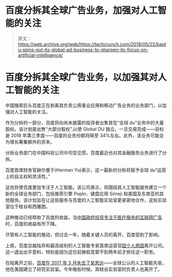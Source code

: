 # 百度分拆其全球广告业务，加强对人工智能的关注 

> 原文：<https://web.archive.org/web/https://techcrunch.com/2018/05/22/baidu-spins-out-its-global-ad-business-to-sharpen-its-focus-on-artificial-intelligence/>

# 百度分拆其全球广告业务，以加强其对人工智能的关注

中国搜索巨头百度正在剥离其负责公用事业应用和移动广告业务的业务部门，以加强对人工智能的关注。

作为分拆的一部分，百度将向尚未披露的投资者出售其在“全球 du”业务中的大量股权。该计划是出售“大部分股权”,以使 Global DU 独立。一旦交易完成——目标是 2018 年第三季度——百度的业务份额将降至 34%左右。此外，该业务可能会为增长筹集额外的资本。

分拆业务部门在中国科技公司中司空见惯，百度最近也对其金融服务业务进行了分拆。

百度首席财务官赫尔曼于(Herman Yu)表示，这一最新的分拆将赋予全球 du“运营上的自主权和灵活性。”

这也将使百度更加专注于人工智能。该公司表示，将围绕其人工智能服务建立一个新的全球业务部门，包括推荐引擎 PopIn、键盘应用 Simeji 和美国及东南亚的其他服务。该计划旨在让这些服务与百度的人工智能实验室更紧密地合作，这些实验室位于硅谷和西雅图。

这种推动已经帮助了百度的收益，当[中国政府投资专注于医疗服务的互联网广告](https://web.archive.org/web/20230205142208/https://techcrunch.com/2016/07/28/baidu-chinas-dominant-search-firm-suffers-record-profit-drop/)时，百度的收益有所下降。

尽管有人工智能的推动，但过去一年，随着关键人员的离开，百度受到了影响。

上周，百度总裁陆弃和最高级别的人工智能专家首席运营官[因个人原因](https://web.archive.org/web/20230205142208/https://techcrunch.com/2018/05/18/baidus-top-ai-exec-is-stepping-down/)离开公司。这一退出出乎意料，特别是因为这位前微软高管不到两年前才担任这一职务。

在陆离开之前，[百度在 2017 年 3 月失去了吴恩达](https://web.archive.org/web/20230205142208/https://techcrunch.com/2017/03/21/baidu-andrew-ng/)——全球公认的人工智能先驱，他在美国建立了研究实验室。今年晚些时候，其硅谷实验室的负责人也离开了。